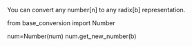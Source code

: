 You can convert any number[n] to any radix[b] representation.

from base\_conversion import Number

num=Number(num)
num.get\_new\_number(b)
